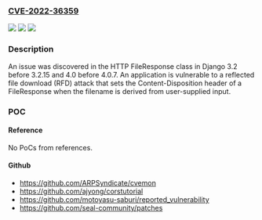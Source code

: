 ### [CVE-2022-36359](https://cve.mitre.org/cgi-bin/cvename.cgi?name=CVE-2022-36359)
![](https://img.shields.io/static/v1?label=Product&message=n%2Fa&color=blue)
![](https://img.shields.io/static/v1?label=Version&message=n%2Fa&color=blue)
![](https://img.shields.io/static/v1?label=Vulnerability&message=n%2Fa&color=brighgreen)

### Description

An issue was discovered in the HTTP FileResponse class in Django 3.2 before 3.2.15 and 4.0 before 4.0.7. An application is vulnerable to a reflected file download (RFD) attack that sets the Content-Disposition header of a FileResponse when the filename is derived from user-supplied input.

### POC

#### Reference
No PoCs from references.

#### Github
- https://github.com/ARPSyndicate/cvemon
- https://github.com/ajyong/corstutorial
- https://github.com/motoyasu-saburi/reported_vulnerability
- https://github.com/seal-community/patches

